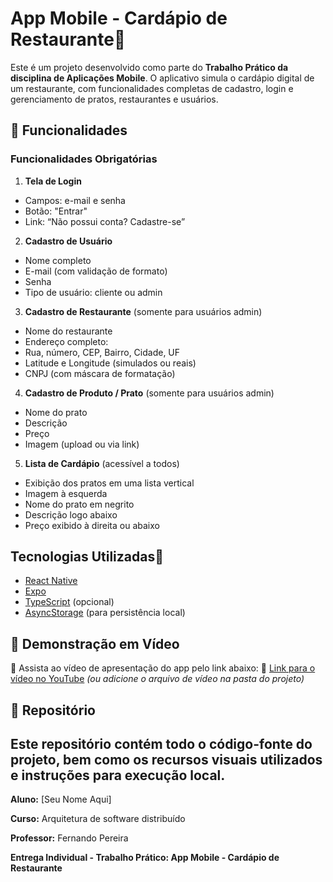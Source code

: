 # App Mobile - Cardápio de Restaurante

Este é um projeto desenvolvido como parte do **Trabalho Prático da disciplina de Aplicações Mobile**. O aplicativo simula o cardápio digital de um restaurante, com funcionalidades completas de cadastro, login e gerenciamento de pratos, restaurantes e usuários.

## 📱 Funcionalidades
### Funcionalidades Obrigatórias

1. **Tela de Login**
- Campos: e-mail e senha
- Botão: "Entrar"
- Link: “Não possui conta? Cadastre-se”

2. **Cadastro de Usuário**
- Nome completo
- E-mail (com validação de formato)
- Senha
- Tipo de usuário: cliente ou admin

3. **Cadastro de Restaurante** (somente para usuários admin)
- Nome do restaurante
- Endereço completo:
- Rua, número, CEP, Bairro, Cidade, UF
- Latitude e Longitude (simulados ou reais)
- CNPJ (com máscara de formatação)

4. **Cadastro de Produto / Prato** (somente para usuários admin)
- Nome do prato
- Descrição
- Preço
- Imagem (upload ou via link)

5. **Lista de Cardápio** (acessível a todos)
- Exibição dos pratos em uma lista vertical
- Imagem à esquerda
- Nome do prato em negrito
- Descrição logo abaixo
- Preço exibido à direita ou abaixo

## Tecnologias Utilizadas

- [React Native](https://reactnative.dev/)
- [Expo](https://expo.dev/)
- [TypeScript](https://www.typescriptlang.org/) (opcional)
- [AsyncStorage](https://react-native-async-storage.github.io/async-storage/) (para persistência local)

## 📱 Demonstração em Vídeo

📱 Assista ao vídeo de apresentação do app pelo link abaixo:
📱 [Link para o vídeo no YouTube](https://youtube.com/seu-video-aqui)
*(ou adicione o arquivo de vídeo na pasta do projeto)*

## 📱 Repositório

Este repositório contém todo o código-fonte do projeto, bem como os recursos
visuais utilizados e instruções para execução local.
---
**Aluno:** [Seu Nome Aqui]

**Curso:** Arquitetura de software distribuído

**Professor:** Fernando Pereira

**Entrega Individual - Trabalho Prático: App Mobile - Cardápio de Restaurante**
